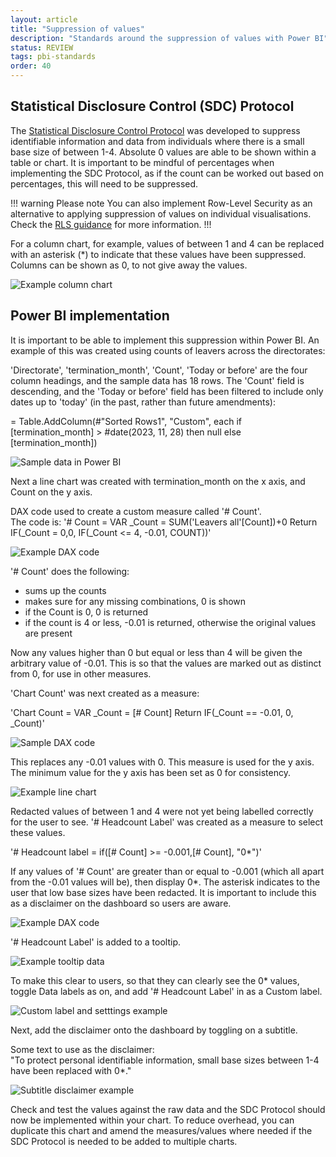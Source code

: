 ```yaml
---
layout: article
title: "Suppression of values"
description: "Standards around the suppression of values with Power BI"
status: REVIEW
tags: pbi-standards
order: 40
---
```

## Statistical Disclosure Control (SDC) Protocol  
  
The [Statistical Disclosure Control Protocol][link 1] was developed to suppress identifiable information and data from individuals where there is a small base size of between 1-4. Absolute 0 values are able to be shown within a table or chart. It is important to be mindful of percentages when implementing the SDC Protocol, as if the count can be worked out based on percentages, this will need to be suppressed.  
  
!!! warning Please note
You can also implement Row-Level Security as an alternative to applying suppression of values on individual visualisations. Check the [RLS guidance](../../../best-practices/rls/pbi-rls/) for more information.
!!!
  
For a column chart, for example, values of between 1 and 4 can be replaced with an asterisk (*) to indicate that these values have been suppressed. Columns can be shown as 0, to not give away the values.
  
![Example column chart](../images/value-image.png)  
  
## Power BI implementation  
  
It is important to be able to implement this suppression within Power BI. An example of this was created using counts of leavers across the directorates:  
  
'Directorate', 'termination_month', 'Count', 'Today or before' are the four column headings, and the sample data has 18 rows. The 'Count' field is descending, and the 'Today or before' field has been filtered to include only dates up to 'today' (in the past, rather than future amendments):
  
= Table.AddColumn(#"Sorted Rows1", "Custom", each if [termination_month] > #date(2023, 11, 28) then null else [termination_month])  

![Sample data in Power BI](../images/value-image2.png)
  
Next a line chart was created with termination_month on the x axis, and Count on the y axis.  
  
DAX code used to create a custom measure called '# Count'.  
The code is: '# Count = VAR _Count = SUM('Leavers all'[Count])+0 Return IF(_Count = 0,0, IF(_Count <= 4, -0.01, COUNT))'  
  
![Example DAX code](../images/value-image3.png)  
  
'# Count' does the following:

- sums up the counts
- makes sure for any missing combinations, 0 is shown
- if the Count is 0, 0 is returned
- if the count is 4 or less, -0.01 is returned, otherwise the original values are present  
  
Now any values higher than 0 but equal or less than 4 will be given the arbitrary value of -0.01. This is so that the values are marked out as distinct from 0, for use in other measures.  
  
'Chart Count' was next created as a measure:  
  
'Chart Count = VAR _Count = [# Count] Return IF(_Count == -0.01, 0, _Count)'  

![Sample DAX code](../images/value-image4.png)  
  
This replaces any -0.01 values with 0. This measure is used for the y axis.  
The minimum value for the y axis has been set as 0 for consistency.  
  
![Example line chart](../images/value-image5.png)  
  
Redacted values of between 1 and 4 were not yet being labelled correctly for the user to see.
'# Headcount Label' was created as a measure to select these values.  
  
'# Headcount label = if([# Count] >= -0.001,[# Count], "0*")'
  
If any values of '# Count' are greater than or equal to -0.001 (which all apart from the -0.01 values will be), then display 0*. The asterisk indicates to the user that low base sizes have been redacted. It is important to include this as a disclaimer on the dashboard so users are aware.  
  
![Example DAX code](../images/value-image6.png)  
  
'# Headcount Label' is added to a tooltip.  
  
![Example tooltip data](../images/value-image7.png)  
  
To make this clear to users, so that they can clearly see the 0* values, toggle Data labels as on, and add '# Headcount Label' in as a Custom label.  
  
![Custom label and setttings example](../images/value-image8.png)  
  
Next, add the disclaimer onto the dashboard by toggling on a subtitle.  
  
Some text to use as the disclaimer:  
"To protect personal identifiable information, small base sizes between 1-4 have been replaced with 0*."  
  
![Subtitle disclaimer example](../images/value-image9.png)  
  
Check and test the values against the raw data and the SDC Protocol should now be implemented within your chart. To reduce overhead, you can duplicate this chart and amend the measures/values where needed if the SDC Protocol is needed to be added to multiple charts.  

[link 1]: https://www.nhsbsa.nhs.uk/sites/default/files/2020-10/nhsbsa-sdc-protocol.pdf